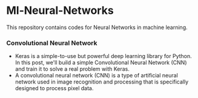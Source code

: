 # Ml-Neural-Networks
This repository contains codes for Neural Networks in machine learning.

### Convolutional Neural Network  
* Keras is a simple-to-use but powerful deep learning library for Python. In this post, we'll build a simple Convolutional Neural Network (CNN) and train it to solve a real problem with Keras.  
* A convolutional neural network (CNN) is a type of artificial neural network used in image recognition and processing that is specifically designed to process pixel data.  
